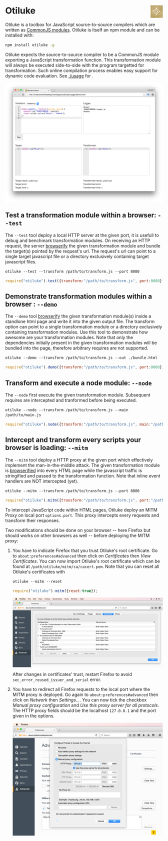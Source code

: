 # Otiluke <img src="img/otiluke.png" align="right" alt="otiluke-logo" title="Resilient Sphere of Otiluke">

Otiluke is a toolbox for JavaScript source-to-source compilers which are written as [CommonJS modules](http://www.commonjs.org/).
Otiluke is itself an npm module and can be installed with:

```sh
npm install otiluke -g
```

Otiluke expects the source-to-source compiler to be a CommonJS module exporting a JavaScript transformation function.
This transformation module will always be executed side-to-side with the program targetted for transformation.
Such online compilation process enables easy support for dynamic code evaluation.
See [./usage](./usage) for .

<img src="img/demo.png" align="center" alt="demonstration" title="Otiluke's --demo tool"/>

## Test a transformation module within a browser: `--test`

The `--test` tool deploy a local HTTP server at the given port, it is usefull to debug and benchmark transformation modules. 
On receiving an HTTP request, the server [browserify](http://browserify.org/) the given transformation module and bundle the target(s) pointed by the request's url.
The request's url can point to a single target javascript file or a directory exclusively containing target javascript files.

```shell
otiluke --test --transform /path/to/transform.js --port 8080
```
```javascript
require("otiluke").test({transform:"/path/to/transform.js", port:8080});
```

## Demonstrate transformation modules within a browser : `--demo`

The `--demo` tool [browserify](http://browserify.org/) the given transformation module(s) inside a standlone html page and write it into the given output file.
The transform option can point to a single transformation module or a directory exclusively containing transformation modules.
Use this tool to demonstrate how awesome are your transformation modules.
Note that only the dependencies initially present in the given transformation modules will be bundled into the page, therefore arbitrary requires are not supported.

```shell
otiluke --demo --transform /path/to/transform.js --out ./bundle.html
```
```javascript
require("otiluke").demo({transform:"/path/to/transform.js", port:8080});
```

## Transform and execute a node module: `--node`

The `--node` first execute the given transformation module.
Subsequent requires are intercepted and tranformed before being executed.

```shell
otiluke --node --transform /path/to/transform.js --main /path/to/main.js
```
```javascript
require("otiluke").node({transform:"/path/to/transform.js", main:"/path/to/main.js"});
```

## Intercept and transform every scripts your browser is loading: `--mitm`

The `--mitm` tool deploy a HTTP proxy at the given port which effectively implement the man-in-the-middle attack.
The given transformation module is [browserified](http://browserify.org/) into every HTML page while the javascript traffic is stringified and passed to the transformation function.
Note that inline event handlers are NOT intercepted (yet).

```shell
otiluke --mitm --transform /path/to/transform.js --port 8080
```
```javascript
require("otiluke").mitm({transform:"/path/to/transform.js", port:"/path/to/main.js"});
```

To intercept JavaScript code within HTML pages, Otiluke deploy an MITM Proxy on local port `options.port`.
This proxy intercepts every requests and transform their responses.

Two modifications should be done on your browser -- here Firefox but should works on other browsers as well -- before deploying the MITM proxy:

1. You have to indicate Firefox that you trust Otiluke's root certificate.
   Go to `about:preferences#advanced` then click on *Certificates* then *View Certificates*.
   You can now import Otiluke's root certificate which can be found at `/path/otiluke/mitm/ca/cacert.pem`.
   Note that you can reset all Otiluke's certificates with

    ```shell
    otiluke --mitm --reset
    ```
    ```javascript
    require("otiluke").mitm({reset:true});
    ```

   <img src="img/firefox-cert.png" align="center" alt="firefox certificate" title="Firefox's certificate"/>

   After changes in certificates' trust, restart Firefox to avoid `sec_error_reused_issuer_and_serial` error.

2. You have to redirect all Firefox requests to the local port where the MITM proxy is deployed.
   Go again to `about:preferences#advanced` then click on *Network* then *Settings...*.
   You can now tick the checkbox *Manual proxy configuration* and *Use this proxy server for all protocols*.
   The HTTP proxy fields should be the localhost `127.0.0.1` and the port given in the options.

   <img src="img/firefox-proxy.png" align="center" alt="firefox proxy" title="Firefox's proxy settings"/>

